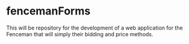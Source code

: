 # fencemanForms
This will be repository for the development of a web application for the Fenceman that will simply their bidding and price methods. 
